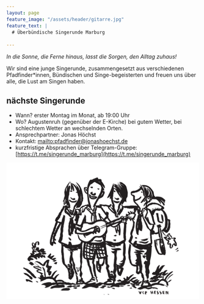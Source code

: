 ```yaml
---
layout: page
feature_image: "/assets/header/gitarre.jpg"
feature_text: |
  # Überbündische Singerunde Marburg

---
```


*In die Sonne, die Ferne hinaus, lasst die Sorgen, den Alltag zuhaus!*

Wir sind eine junge Singerunde, zusammengesetzt aus verschiedenen Pfadfinder*innen, Bündischen und Singe-begeisterten und freuen uns über alle, die Lust am Singen haben.

## nächste Singerunde
- Wann? erster Montag im Monat, ab 19:00 Uhr
- Wo? Augustenruh (gegenüber der E-Kirche) bei gutem Wetter, bei schlechtem Wetter an wechselnden Orten.
- Ansprechpartner: Jonas Höchst
- Kontakt: [mailto:pfadfinder@jonashoechst.de](pfadfinder@jonashoechst.de)
- kurzfristige Absprachen über Telegram-Gruppe: [https://t.me/singerunde_marburg](https://t.me/singerunde_marburg)


![Vier wandernde Pfadfinder*innen mit dem Spruch: "Wir müssen draußen bleiben"-Motiv](/assets/VCPHessen_DraussenBleiben.png)